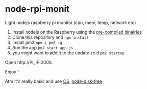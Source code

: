 node-rpi-monit
==============

Light nodejs raspberry pi monitor (cpu, mem, temp, network etc)

1) Install nodejs on the Raspberry using the [pre-compiled binairies](http://nodejs.org/download/)
2) Clone this repository and `npm install`
3) Install pm2 `npm i pm2 -g`
4) Run the app `pm2 start app.js`
5) you might want to add it to the update-rc.d `pm2 startup`

Open http://PI_IP:3000.

Enjoy !

Atm it's really basic and use [OS](http://nodejs.org/api/os.html), [node-disk-free](https://npmjs.org/package/node-diskfree)
